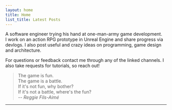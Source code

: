 ```yaml
---
layout: home
title: Home
list_title: Latest Posts
---
```


A software engineer trying his hand at one-man-army game development.  
I work on an action RPG prototype in Unreal Engine and share progress via devlogs. I also post useful and crazy ideas on programming, game design and architecture.

For questions or feedback contact me through any of the linked channels. I also take requests for tutorials, so reach out!

> The game is fun.  
> The game is a battle.  
> If it's not fun, why bother?  
> If it's not a battle, where's the fun?  
> -- <cite>Reggie Fils-Aimé</cite>

---

